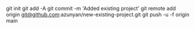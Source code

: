 git init
git add -A
git commit -m 'Added existing project'
git remote add origin git@github.com:azunyan/new-existing-project.git
git push -u -f origin main
